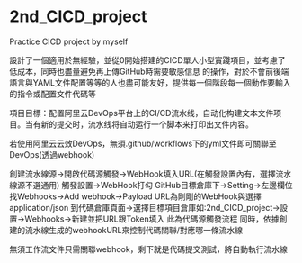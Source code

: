 # 2nd_CICD_project
Practice CICD project by myself

設計了一個適用於無經驗，並從0開始搭建的CICD單人小型實踐項目，並考慮了低成本，同時也盡量避免再上傳GitHub時需要敏感信息
的操作，對於不會前後端語言與YAML文件配置等等的人也盡可能友好，提供每一個階段每一個動作要輸入的指令或配置文件代碼等

項目目標：配置阿里云DevOps平台上的CI/CD流水线，自动化构建文本文件项目。当有新的提交时，流水线将自动运行一个脚本来打印出文件内容。

若使用阿里云云效DevOps，無須.github/workflows下的yml文件即可關聯至DevOps(透過webhook)

創建流水線源->開啟代碼源觸發->WebHook填入URL(在觸發設置內有，選擇流水線源不選通用)
觸發設置->WebHook打勾
GitHub目標倉庫下->Setting->左邊欄位找Webhooks->Add webhook->Payload URL為剛剛的WebHook與選擇application/json
到代碼倉庫頁面->選擇目標項目倉庫如:2nd_CICD_project->設置->Webhooks->新建並把URL跟Token填入
此為代碼源觸發流程
同時，依據創建的流水線生成的webhookURL來控制代碼關聯/對應哪一條流水線

無須工作流文件只需關聯webhook，剩下就是代碼提交測試，將自動執行流水線
